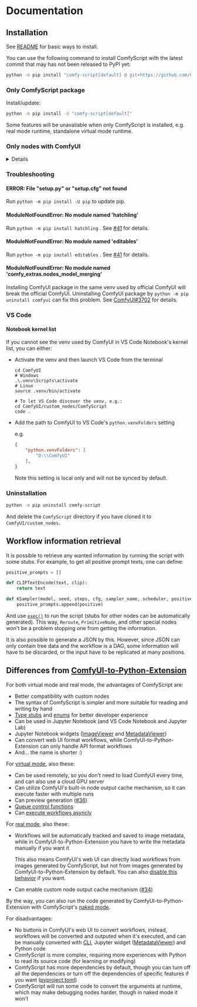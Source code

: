 # Documentation
## Installation
See [README](../README.md#installation) for basic ways to install.

You can use the following command to install ComfyScript with the latest commit that may has not been released to PyPI yet:
```sh
python -m pip install "comfy-script[default] @ git+https://github.com/Chaoses-Ib/ComfyScript.git"
```

### Only ComfyScript package
Install/update:
```sh
python -m pip install -U "comfy-script[default]"
```

Some features will be unavaliable when only ComfyScript is installed, e.g. real mode runtime, standalone virtual mode runtime.

### Only nodes with ComfyUI
<details>

Install [ComfyUI](https://github.com/comfyanonymous/ComfyUI) first. And then:
```sh
cd ComfyUI/custom_nodes
git clone https://github.com/Chaoses-Ib/ComfyScript.git
cd ComfyScript
python -m pip install -r requirements.txt
```

Update:
```sh
cd ComfyUI/custom_nodes/ComfyScript
git pull
python -m pip install -r requirements.txt
```

If you want, you can still import the package with a hardcoded path:
```python
import sys
# Or just '../src' if used in the examples directory
sys.path.insert(0, r'D:\...\ComfyUI\custom_nodes\ComfyScript\src')

import comfy_script
```

</details>

### Troubleshooting
#### ERROR: File "setup.py" or "setup.cfg" not found
Run `python -m pip install -U pip` to update pip.

#### ModuleNotFoundError: No module named 'hatchling'
Run `python -m pip install hatchling` . See [#41](https://github.com/Chaoses-Ib/ComfyScript/issues/41) for details.

#### ModuleNotFoundError: No module named 'editables'
Run `python -m pip install editables` . See [#41](https://github.com/Chaoses-Ib/ComfyScript/issues/41) for details.

#### ModuleNotFoundError: No module named 'comfy_extras.nodes_model_merging'
Installing ComfyUI package in the same venv used by official ComfyUI will break the official ComfyUI. Uninstalling ComfyUI package by `python -m pip uninstall comfyui` can fix this problem. See [ComfyUI#3702](https://github.com/comfyanonymous/ComfyUI/issues/3702) for details.

### VS Code
#### Notebook kernel list
If you cannot see the venv used by ComfyUI in VS Code Notebook's kernel list, you can either:
- Activate the venv and then launch VS Code from the terminal
  
  ```pwsh
  cd ComfyUI
  # Windows
  .\.venv\Scripts\activate
  # Linux
  source .venv/bin/activate

  # To let VS Code discover the venv, e.g.:
  cd ComfyUI/custom_nodes/ComfyScript
  code .
  ```
- Add the path to ComfyUI to VS Code's `python.venvFolders` setting

  e.g.
  ```json
  {
      "python.venvFolders": [
          "D:\\ComfyUI"
      ],
  }
  ```
  Note this setting is local only and will not be synced by default.

### Uninstallation
```sh
python -m pip uninstall comfy-script
```
And delete the `ComfyScript` directory if you have cloned it to `ComfyUI/custom_nodes`.

## Workflow information retrieval
It is possible to retrieve any wanted information by running the script with some stubs. For example, to get all positive prompt texts, one can define:

```python
positive_prompts = []

def CLIPTextEncode(text, clip):
    return text

def KSampler(model, seed, steps, cfg, sampler_name, scheduler, positive, negative, latent_image, denoise):
    positive_prompts.append(positive)
```
And use [`exec()`](https://docs.python.org/3/library/functions.html#exec) to run the script (stubs for other nodes can be automatically generated). This way, `Reroute`, `PrimitiveNode`, and other special nodes won't be a problem stopping one from getting the information.

It is also possible to generate a JSON by this. However, since JSON can only contain tree data and the workflow is a DAG, some information will have to be discarded, or the input have to be replicated at many positions.

## Differences from [ComfyUI-to-Python-Extension](https://github.com/pydn/ComfyUI-to-Python-Extension)
For both virtual mode and real mode, the advantages of ComfyScript are:
- Better compatibility with custom nodes
- The syntax of ComfyScript is simpler and more suitable for reading and writing by hand
- [Type stubs](../README.md#runtime) and [enums](Runtime.md#enumerations) for better developer experience
- Can be used in Jupyter Notebook (and VS Code Notebook and Jupyter Lab)
- Jupyter Notebook widgets ([ImageViewer](UI/ipywidgets.md#imageviewer) and [MetadataViewer](UI/Solara.md#metadataviewer))
- Can convert web UI format workflows, while ComfyUI-to-Python-Extension can only handle API format workflows
- And... the name is shorter :)

For [virtual mode](Runtime.md#virtual-mode), also these:
- Can be used remotely, so you don't need to load ComfyUI every time, and can also use a cloud GPU server
- Can utilize ComfyUI's built-in node output cache mechanism, so it can execute faster with multiple runs
- Can preview generation ([#36](https://github.com/Chaoses-Ib/ComfyScript/issues/36))
- [Queue control functions](../README.md#runtime)
- Can [execute workflows asyncly](Runtime.md#async-support)

For [real mode](Runtime.md#real-mode), also these:
- Workflows will be automatically tracked and saved to image metadata, while in ComfyUI-to-Python-Extension you have to write the metadata manually if you want it

  This also means ComfyUI's web UI can directly load workflows from images generated by ComfyScript, but not from images generated by ComfyUI-to-Python-Extension by default. You can also [disable this behavior](Images/README.md#metadata) if you want.

- Can enable custom node output cache mechanism ([#34](https://github.com/Chaoses-Ib/ComfyScript/issues/34))

By the way, you can also run the code generated by ComfyUI-to-Python-Extension with ComfyScript's [naked mode](Runtime.md#naked-mode).

For disadvantages:
- No buttons in ComfyUI's web UI to convert workflows, instead, workflows will be converted and outputed when it's executed, and can be manually converted with [CLI](Transpiler.md#cli), Jupyter widget ([MetadataViewer](UI/Solara.md#metadataviewer)) and Python code
- ComfyScript is more complex, requiring more experiences with Python to read its source code (for learning or modifying)
- ComfyScript has more dependencies by default, though you can turn off all the dependencies or turn off the dependencies of specific features if you want ([pyproject.toml](../pyproject.toml))
- ComfyScript will run some code to convert the arguments at runtime, which may make debugging nodes harder, though in naked mode it won't